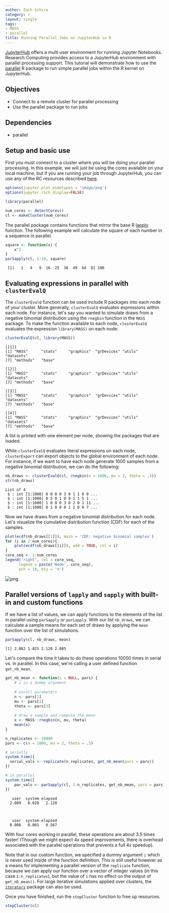 ```yaml
---
author: Zach Schira
category: r
layout: single
tags:
- MASS
- parallel
title: Running Parallel Jobs on JupyterHub in R
---
```




[JupyterHub](https://jupyterhub.readthedocs.io/en/latest/) offers a multi user environment for running Jupyter Notebooks. Research Computing provides access to a JupyterHub environment with parallel processing support. This tutorial will demonstrate how to use the [parallel](https://stat.ethz.ch/R-manual/R-devel/library/parallel/doc/parallel.pdf) R package to run simple parallel jobs within the R kernel on JupyterHub. 

## Objectives

- Connect to a remote cluster for parallel processing
- Use the parallel package to run jobs

## Dependencies

- parallel

## Setup and basic use

First you must connect to a cluster where you will be doing your parallel processing. In this example, we will just be using the cores available on your local machine, but if you are running your job through JupyterHub, you can use any of the RC resources described [here](https://www.rc.colorado.edu/support/user-guide/jupyterhub.html).


```R
options(jupyter.plot_mimetypes = 'image/png')
options(jupyter.rich_display=FALSE)

library(parallel)

num_cores <- detectCores()
cl <- makeCluster(num_cores)
```

The parallel package contains functions that mirror the base R [lapply](http://www.inside-r.org/r-doc/base/sapply) function. The following example will calculate the square of each number in a sequence in parallel.


```R
square <- function(x) {
    x^2
}
parSapply(cl, 1:10, square)
```


     [1]   1   4   9  16  25  36  49  64  81 100


## Evaluating expressions in parallel with `clusterEvalQ`

The `clusterEvalQ` function can be used include R packages into each node of your cluster. 
More generally, `clusterEvalQ` evaluates expressions within each node.
For instance, let's say you wanted to simulate draws from a negative binomial distribution using the `rnegbin` function in the `MASS` package. 
To make the function available to each node, `clusterEvalQ` evaluates the expression `library(MASS)` on each node:


```R
clusterEvalQ(cl, library(MASS))
```


    [[1]]
    [1] "MASS"      "stats"     "graphics"  "grDevices" "utils"     "datasets" 
    [7] "methods"   "base"     
    
    [[2]]
    [1] "MASS"      "stats"     "graphics"  "grDevices" "utils"     "datasets" 
    [7] "methods"   "base"     
    
    [[3]]
    [1] "MASS"      "stats"     "graphics"  "grDevices" "utils"     "datasets" 
    [7] "methods"   "base"     
    
    [[4]]
    [1] "MASS"      "stats"     "graphics"  "grDevices" "utils"     "datasets" 
    [7] "methods"   "base"     



A list is printed with one element per node, showing the packages that are loaded.

While `clusterEvalQ` evaluates literal expressions on each node, `clusterExport` can export objects to the global environment of each node. For instance, if we want to have each node generate 1000 samples from a negative binomial distribution, we can do the following:


```R
nb_draws <- clusterEvalQ(cl, rnegbin(n = 1000, mu = 2, theta = .3))
str(nb_draws)
```

    List of 4
     $ : int [1:1000] 0 0 0 0 3 0 1 1 8 0 ...
     $ : int [1:1000] 0 5 0 1 0 9 1 1 5 1 ...
     $ : int [1:1000] 1 0 0 0 3 0 2 0 1 11 ...
     $ : int [1:1000] 0 1 0 0 0 1 2 0 0 7 ...


Now we have draws from a negative binomial distribution for each node. 
Let's visualize the cumulative distribution function (CDF) for each of the samples.


```R
plot(ecdf(nb_draws[[1]]), main = 'CDF: negative binomial samples')
for (i in 2:num_cores){
    plot(ecdf(nb_draws[[i]]), add = TRUE, col = i)
}
core_seq <- 1:num_cores
legend('right', col = core_seq, 
      legend = paste('Node', core_seq), 
      pch = 19, bty = 'n')
```


![png](/images/2016-07-13-R-parallel-r_10_0.png)


## Parallel versions of `lapply` and `sapply` with built-in and custom functions

If we have a list of values, we can apply functions to the elements of the list in parallel using `parSapply` or `parLapply`. 
With our list `nb_draws`, we can calculate a sample means for each set of draws by applying the `mean` function over the list of simulations. 


```R
parSapply(cl, nb_draws, mean)
```


    [1] 2.082 1.825 2.120 2.085


Let's compare the time it takes to do these operations 10000 times in serial vs. in parallel. In this case, we're calling a user defined function `get_nb_mean`.


```R
get_nb_mean <- function(i = NULL, pars) {
    # i is a dummy argument
    
    # unroll parameters
    n <- pars[1] 
    mu <- pars[2]
    theta <- pars[3]
    
    # draw a sample and compute the mean
    x <- MASS::rnegbin(n, mu, theta)
    mean(x)
}

n_replicates <- 10000
pars <- c(n = 1000, mu = 2, theta = .3)

# serially
system.time({
  serial_vals <- replicate(n_replicates, get_nb_mean(pars = pars))  
})

# in parallel
system.time({
    par_vals <- parSapply(cl, 1:n_replicates, get_nb_mean, pars = pars)    
})
```


       user  system elapsed 
      2.089   0.020   2.120 



       user  system elapsed 
      0.006   0.001   0.567 


With four cores working in parallel, these operations are about 3.5 times faster! (Though we might expect 4x speed improvements, there is overhead associated with the parallel operations that prevents a full 4x speedup).

Note that in our custom function, we specified a dummy argument `i` which is never used inside of the function definition. 
This is still useful however as a means for implementing a parallel version of the `replicate` function, because we can apply our function over a vector of integer values (in this case `1:n_replicates`), but the value of `i` has no effect on the output of `get_nb_mean()`.
For large iterative simulations applied over clusters, the [`iterators`](https://cran.r-project.org/web/packages/iterators/index.html) package can also be used. 

Once you have finished, run the `stopCluster` function to free up resources.


```R
stopCluster(cl)
```